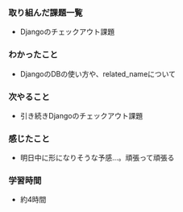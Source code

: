 ### 取り組んだ課題一覧
* Djangoのチェックアウト課題

### わかったこと
* DjangoのDBの使い方や、related_nameについて

### 次やること
* 引き続きDjangoのチェックアウト課題

### 感じたこと
* 明日中に形になりそうな予感…。頑張って頑張る

### 学習時間
* 約4時間
